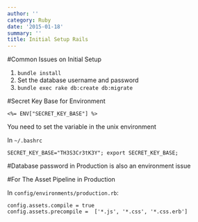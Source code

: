 ```yaml
---
author: ''
category: Ruby
date: '2015-01-18'
summary: ''
title: Initial Setup Rails
---
```

#Common Issues on Initial Setup

1. `bundle install`
2. Set the database username and password
3. `bundle exec rake db:create db:migrate`

#Secret Key Base for Environment

`<%= ENV["SECRET_KEY_BASE"] %>`

You need to set the variable in the unix environment 

In `~/.bashrc`

`SECRET_KEY_BASE="TH3S3Cr3tK3Y"; export SECRET_KEY_BASE;`

#Database password in Production is also an environment issue

#For The Asset Pipeline in Production

In `config/environments/production.rb`:
```
config.assets.compile = true
config.assets.precompile =  ['*.js', '*.css', '*.css.erb']
```



